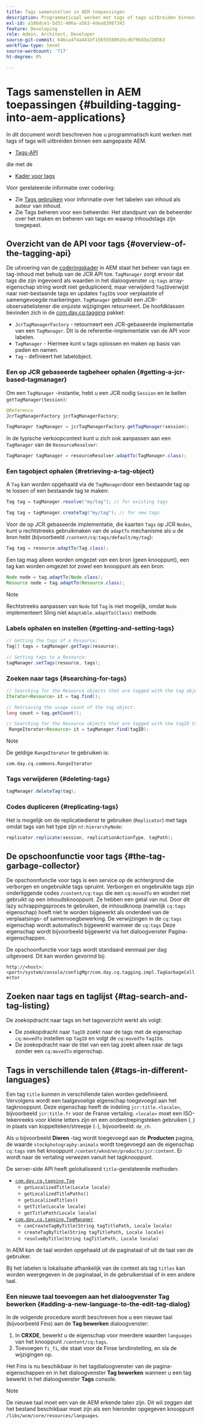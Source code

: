 ```yaml
---
title: Tags samenstellen in AEM toepassingen
description: Programmaticaal werken met tags of tags uitbreiden binnen een aangepaste AEM.
exl-id: a106dce1-5d51-406a-a563-4dea83987343
feature: Developing
role: Admin, Architect, Developer
source-git-commit: 646ca4f4a441bf1565558002dcd6f96d3e228563
workflow-type: tm+mt
source-wordcount: '717'
ht-degree: 0%

---
```


# Tags samenstellen in AEM toepassingen {#building-tagging-into-aem-applications}

In dit document wordt beschreven hoe u programmatisch kunt werken met tags of tags wilt uitbreiden binnen een aangepaste AEM.

* [Tags-API](https://www.adobe.io/experience-manager/reference-materials/cloud-service/javadoc/com/day/cq/tagging/package-summary.html)

die met de

* [Kader voor tags](tagging-framework.md)

Voor gerelateerde informatie over codering:

* Zie [Tags gebruiken](/help/sites-cloud/authoring/sites-console/tags.md) voor informatie over het labelen van inhoud als auteur van inhoud.
* Zie Tags beheren voor een beheerder. Het standpunt van de beheerder over het maken en beheren van tags en waarop inhoudstags zijn toegepast.

## Overzicht van de API voor tags {#overview-of-the-tagging-api}

De uitvoering van de [coderingskader](tagging-framework.md) in AEM staat het beheer van tags en tag-inhoud met behulp van de JCR API toe. `TagManager` zorgt ervoor dat tags die zijn ingevoerd als waarden in het dialoogvenster `cq:tags` array-eigenschap string wordt niet gedupliceerd, maar verwijderd `TagID`verwijst naar niet-bestaande tags en updates `TagID`s voor verplaatste of samengevoegde markeringen. `TagManager` gebruikt een JCR-observatielistener die onjuiste wijzigingen retourneert. De hoofdklassen bevinden zich in de [com.day.cq.tagging](https://www.adobe.io/experience-manager/reference-materials/cloud-service/javadoc/com/day/cq/tagging/package-summary.html) pakket:

* `JcrTagManagerFactory` - retourneert een JCR-gebaseerde implementatie van een `TagManager`. Dit is de referentie-implementatie van de API voor labelen.
* `TagManager` - Hiermee kunt u tags oplossen en maken op basis van paden en namen.
* `Tag` - definieert het labelobject.

### Een op JCR gebaseerde tagbeheer ophalen {#getting-a-jcr-based-tagmanager}

Om een `TagManager` -instantie, hebt u een JCR nodig `Session` en te bellen `getTagManager(Session)`:

```java
@Reference
JcrTagManagerFactory jcrTagManagerFactory;

TagManager tagManager = jcrTagManagerFactory.getTagManager(session);
```

In de typische verkoopcontext kunt u zich ook aanpassen aan een `TagManager` van de `ResourceResolver`:

```java
TagManager tagManager = resourceResolver.adaptTo(TagManager.class);
```

### Een tagobject ophalen {#retrieving-a-tag-object}

A `Tag` kan worden opgehaald via de `TagManager`door een bestaande tag op te lossen of een bestaande tag te maken:

```java
Tag tag = tagManager.resolve("my/tag"); // for existing tags

Tag tag = tagManager.createTag("my/tag"); // for new tags
```

Voor de op JCR gebaseerde implementatie, die kaarten `Tags` op JCR `Nodes`, kunt u rechtstreeks gebruikmaken van de `adaptTo` mechanisme als u de bron hebt (bijvoorbeeld `/content/cq:tags/default/my/tag`):

```java
Tag tag = resource.adaptTo(Tag.class);
```

Een tag mag alleen worden omgezet *van* een bron (geen knooppunt), een tag kan worden omgezet *tot* zowel een knooppunt als een bron:

```java
Node node = tag.adaptTo(Node.class);
Resource node = tag.adaptTo(Resource.class);
```

>[!NOTE]
>
>Rechtstreeks aanpassen van `Node` tot `Tag` is niet mogelijk, omdat `Node` implementeert Sling niet `Adaptable.adaptTo(Class)` methode.

### Labels ophalen en instellen {#getting-and-setting-tags}

```java
// Getting the tags of a Resource:
Tag[] tags = tagManager.getTags(resource);

// Setting tags to a Resource:
tagManager.setTags(resource, tags);
```

### Zoeken naar tags {#searching-for-tags}

```java
// Searching for the Resource objects that are tagged with the tag object:
Iterator<Resource> it = tag.find();

// Retrieving the usage count of the tag object:
long count = tag.getCount();

// Searching for the Resource objects that are tagged with the tagID String:
 RangeIterator<Resource> it = tagManager.find(tagID);
```

>[!NOTE]
>
>De geldige `RangeIterator` te gebruiken is:
>
>`com.day.cq.commons.RangeIterator`

### Tags verwijderen {#deleting-tags}

```java
tagManager.deleteTag(tag);
```

### Codes dupliceren {#replicating-tags}

Het is mogelijk om de replicatiedienst te gebruiken (`Replicator`) met tags omdat tags van het type zijn `nt:hierarchyNode`:

```java
replicator.replicate(session, replicationActionType, tagPath);
```

## De opschoonfunctie voor tags {#the-tag-garbage-collector}

De opschoonfunctie voor tags is een service op de achtergrond die verborgen en ongebruikte tags opruimt. Verborgen en ongebruikte tags zijn onderliggende codes `/content/cq:tags` die een `cq:movedTo` en worden niet gebruikt op een inhoudsknooppunt. Ze hebben een getal van nul. Door dit lazy schrappingsproces te gebruiken, de inhoudknoop (namelijk `cq:tags` eigenschap) hoeft niet te worden bijgewerkt als onderdeel van de verplaatsings- of samenvoegbewerking. De verwijzingen in de `cq:tags` eigenschap wordt automatisch bijgewerkt wanneer de `cq:tags` Deze eigenschap wordt bijvoorbeeld bijgewerkt via het dialoogvenster Pagina-eigenschappen.

De opschoonfunctie voor tags wordt standaard eenmaal per dag uitgevoerd. Dit kan worden gevormd bij:

`http://<host>:<port>/system/console/configMgr/com.day.cq.tagging.impl.TagGarbageCollector`

## Zoeken naar tags en taglijst {#tag-search-and-tag-listing}

De zoekopdracht naar tags en het tagoverzicht werkt als volgt:

* De zoekopdracht naar `TagID` zoekt naar de tags met de eigenschap `cq:movedTo` instellen op `TagID` en volgt de `cq:movedTo` `TagID`s.
* De zoekopdracht naar de titel van een tag zoekt alleen naar de tags zonder een `cq:movedTo` eigenschap.

## Tags in verschillende talen {#tags-in-different-languages}

Een tag `title` kunnen in verschillende talen worden gedefinieerd. Vervolgens wordt een taalgevoelige eigenschap toegevoegd aan het tagknooppunt. Deze eigenschap heeft de indeling `jcr:title.<locale>`, bijvoorbeeld `jcr:title.fr` voor de Franse vertaling. `<locale>` moet een ISO-tekenreeks voor kleine letters zijn en een onderstrepingsteken gebruiken (`_`) in plaats van koppelteken/streepje (`-`), bijvoorbeeld: `de_ch`.

Als u bijvoorbeeld **Dieren** -tag wordt toegevoegd aan de **Producten** pagina, de waarde `stockphotography:animals` wordt toegevoegd aan de eigenschap `cq:tags` van het knooppunt `/content/wknd/en/products/jcr:content`. Er wordt naar de vertaling verwezen vanuit het tagknooppunt.

De server-side API heeft gelokaliseerd `title`-gerelateerde methoden:

* [`com.day.cq.tagging.Tag`](https://www.adobe.io/experience-manager/reference-materials/cloud-service/javadoc/com/day/cq/tagging/Tag.html)
   * `getLocalizedTitle(Locale locale)`
   * `getLocalizedTitlePaths()`
   * `getLocalizedTitles()`
   * `getTitle(Locale locale)`
   * `getTitlePath(Locale locale)`
* [`com.day.cq.tagging.TagManager`](https://www.adobe.io/experience-manager/reference-materials/cloud-service/javadoc/com/day/cq/tagging/TagManager.html)
   * `canCreateTagByTitle(String tagTitlePath, Locale locale)`
   * `createTagByTitle(String tagTitlePath, Locale locale)`
   * `resolveByTitle(String tagTitlePath, Locale locale)`

In AEM kan de taal worden opgehaald uit de paginataal of uit de taal van de gebruiker.

Bij het labelen is lokalisatie afhankelijk van de context als tag `titles` kan worden weergegeven in de paginataal, in de gebruikerstaal of in een andere taal.

### Een nieuwe taal toevoegen aan het dialoogvenster Tag bewerken {#adding-a-new-language-to-the-edit-tag-dialog}

In de volgende procedure wordt beschreven hoe u een nieuwe taal (bijvoorbeeld Fins) aan de **Tag bewerken** dialoogvenster:

1. In **CRXDE**, bewerkt u de eigenschap voor meerdere waarden `languages` van het knooppunt `/content/cq:tags`.
1. Toevoegen `fi_fi`, die staat voor de Finse landinstelling, en sla de wijzigingen op.

Het Fins is nu beschikbaar in het tagdialoogvenster van de pagina-eigenschappen en in het dialoogvenster **Tag bewerken** wanneer u een tag bewerkt in het dialoogvenster **Tags** console.

>[!NOTE]
>
>De nieuwe taal moet een van de AEM erkende talen zijn. Dit wil zeggen dat het bestand beschikbaar moet zijn als een hieronder opgegeven knooppunt `/libs/wcm/core/resources/languages`.

